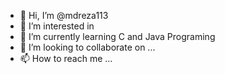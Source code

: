 - 👋 Hi, I’m @mdreza113
- 👀 I’m interested in 
- 🌱 I’m currently learning C and Java Programing
- 💞️ I’m looking to collaborate on ...
- 📫 How to reach me ...

<!---
mdreza113/mdreza113 is a ✨ special ✨ repository because its `README.md` (this file) appears on your GitHub profile.
You can click the Preview link to take a look at your changes.
--->
